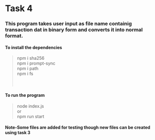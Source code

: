# Task 4
### This program takes user input as file name containig transaction dat in binary form and converts it into normal format.
#### To install the dependencies</br>
  > npm i sha256</br>
  > npm i prompt-sync</br>
  > npm i path</br>
  > npm i fs</br>
  </br></br>
#### To run the program</br>
  >node index.js</br>
  or </br>
  >npm run start</br>
 #### Note-Some files are added for testing though new files can be created using task 3
